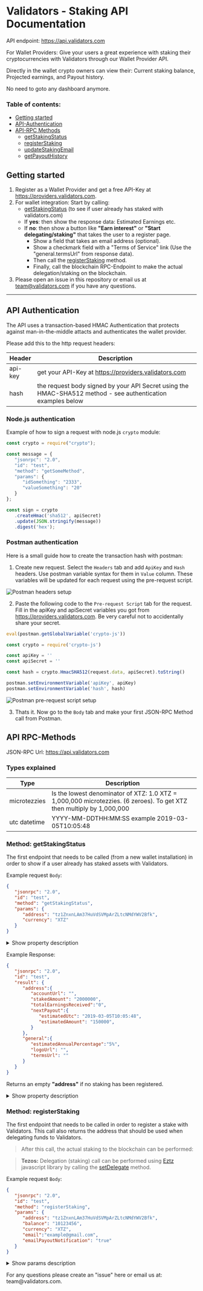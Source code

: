 Validators - Staking API Documentation
=====================================
API endpoint: https://api.validators.com

For Wallet Providers: Give your users a great experience with staking their cryptocurrencies with Validators through our Wallet Provider API.

Directly in the wallet crypto owners can view their: Current staking balance, Projected earnings, and Payout history.

No need to goto any dashboard anymore.

### **Table of contents**:

* [Getting started](#getting-started)
* [API-Authentication](#api-authentication)
* [API-RPC Methods](#api-endpoints)
  - [getStakingStatus](#method-getstakingstatus)
  - [registerStaking](#method-registerStaking)
  - [updateStakingEmail](#method-updateStakingEmail)
  - [getPayoutHistory](#method-getPayoutHistory)

Getting started
---------------

1. Register as a Wallet Provider and get a free API-Key at https://providers.validators.com.
2. For wallet integration: Start by calling:
   * [getStakingStatus](#method-getstakingstatus) (to see if user already has staked with validators.com)
   * If **yes**: then show the response data: Estimated Earnings etc.
   * If **no**: then show a button like **"Earn interest"** or **"Start delegating/staking"** that takes the user to a register page.
      - Show a field that takes an email address (optional).
      - Show a checkmark field with a "Terms of Service" link (Use the "general.termsUrl" from response data).
      - Then call the [registerStaking](#method-registerStaking) method.
      - Finally, call the blockchain RPC-Endpoint to make the actual delegation/staking on the blockchain.
3. Please open an issue in this repository or email us at team@validators.com if you have any questions.
* * *

API Authentication
-----
The API uses a transaction-based HMAC Authentication that protects against man-in-the-middle attacts and authenticates the wallet provider. 

Please add this to the http request headers:

| **Header** | **Description**                                                                               |
|------------|-----------------------------------------------------------------------------------------------|
| api-key    | get your API-Key at https://providers.validators.com                                                                                  |
| hash       | the request body signed by your API Secret using the HMAC-SHA512 method - see authentication examples below |


### Node.js authentication

Example of how to sign a request with node.js `crypto` module:

```js
const crypto = require("crypto");

const message = {
   "jsonrpc": "2.0",
   "id": "test",
   "method": "getSomeMethod",
   "params": {
      "idSomething": "2333",
      "valueSomething": "20"
   }
};

const sign = crypto
   .createHmac('sha512', apiSecret)
   .update(JSON.stringify(message))
   .digest('hex');
```

### Postman authentication

Here is a small guide how to create the transaction hash with postman: 

1. Create new request. Select the `Headers` tab and add `ApiKey` and `Hash` headers. Use postman variable syntax for them in `Value` column. These variables will be updated for each request using the pre-request script.

![Postman headers setup](https://static.validators.com/images/Postman-Hmac-headers.png)

2. Paste the following code to the `Pre-request Script` tab for the request. Fill in the apiKey and apiSecret variables you got from https://providers.validators.com. Be very careful not to accidentally share your secret.

```js
eval(postman.getGlobalVariable('crypto-js'))

const crypto = require('crypto-js')

const apiKey = ''
const apiSecret = ''

const hash = crypto.HmacSHA512(request.data, apiSecret).toString()

postman.setEnvironmentVariable('apiKey', apiKey)
postman.setEnvironmentVariable('hash', hash)
```

![Postman pre-request script setup](https://static.validators.com/images/Postman-Hmac-configuration.png)

3. Thats it. Now go to the `Body` tab and make your first JSON-RPC Method call from Postman. 

API RPC-Methods
-----

JSON-RPC Url: https://api.validators.com

### Types explained

| Type | Description |
|----------|----------------------|
| microtezzies | Is the lowest denominator of XTZ: 1.0 XTZ = 1,000,000 microtezzies. (6 zeroes). To get XTZ then multiply by 1,000,000 |
| utc datetime | YYYY-MM-DDTHH:MM:SS example 2019-03-05T10:05:48 |


### Method: getStakingStatus

The first endpoint that needs to be called (from a new wallet installation) in order to show if a user already has staked assets with Validators.

Example request `Body`:

```json
{
   "jsonrpc": "2.0",
   "id": "test",
   "method": "getStakingStatus",
   "params": {
      "address": "tz1ZnxnLAm37HuVdSVMpArZLtcNMdYWV2Bfk",
      "currency": "XTZ"
   }
}
```

<details><summary>Show property description</summary>
<p></p>

| Property | Required | Description |
|----------|----------------------|-------------|
| address     | required | the crypto currency address used by the user |
| currency       | required | the crypto currency symbol |
</details>
<p></p>
<p>
Example Response:
</p>

```json
{
   "jsonrpc": "2.0",
   "id": "test",
   "result": {
      "address":{
         "accountUrl": "",
         "stakedAmount": "2000000",
         "totalEarningsReceived":"0",
         "nextPayout":{
            "estimatedUtc": "2019-03-05T10:05:48",
            "estimatedAmount": "150000",
         }
      },
      "general":{
         "estimatedAnnualPercentage":"5%",
         "logoUrl": "",
         "termsUrl": ""
      }
   }
}
```
Returns an empty **"address"** if no staking has been registered.
<details><summary>Show property description</summary>
<p></p>

| Property | Type | Description |
|----------|----------------------|-------------|
| address.**accountUrl** | URI | The url where user can login using their crypto address |
| address.**stakedAmount**   | microtezzies | the amount that are currently staked |
| address.**totalEarningsReceived** | microtezzies | the total amount received to date |
| address.nextPayout.**estimatedUtc** | utc datetime | estimated next payment date |
| address.nextPayout.**estimatedAmount** | microtezzies |estimated next payout amount |
| ~~address.nextPayout.**estimatePercentage**~~ | percentage | Not ready: estimated next percentage in the given cycle |
| general.**estimatedAnnualPercentage** | percentage | estimated yearly percentage |
| general.**logoUrl** | URI | The url to Validators logo (can be used on registration page) |
| general.**termsUrl** | URI | The url to Validators terms of service (link should be visible on registration page) |

</details>


<p></p>


### Method: registerStaking

The first endpoint that needs to be called in order to register a stake with Validators. This call also returns the address that should be used when delegating funds to Validators. 


> After this call, the actual staking to the blockchain can be performed:

>**Tezos:** Delegation (staking) call can be performed using [Eztz](https://github.com/TezTech/eztz/) javascript library by calling the [setDelegate](https://github.com/TezTech/eztz/blob/master/src/main.js#L684) method.

Example request `Body`:

```json
{
   "jsonrpc": "2.0",
   "id": "test",
   "method": "registerStaking",
   "params": {
      "address": "tz1ZnxnLAm37HuVdSVMpArZLtcNMdYWV2Bfk",
      "balance": "10123456",
      "currency": "XTZ",
      "email":"example@gmail.com",
      "emailPayoutNotification": "true"
   }
}
```

<details><summary>Show params description</summary>
<p></p>

| Property | Required | Description |
|----------|----------------------|-------------|
| address     | required             | the tezos address of the user |
| balance       | required             | the address balance in microtezzies |
| currency       | required             | the crypto currency symbol |
| email       | optional             | email of the wallet user (null if empty) |
| emailPayoutNotification | optional | true or false - true means they will receive an email when there is a payout |
</details>
<p></p>
<p>For any questions please create an "issue" here or email us at: team@validators.com.